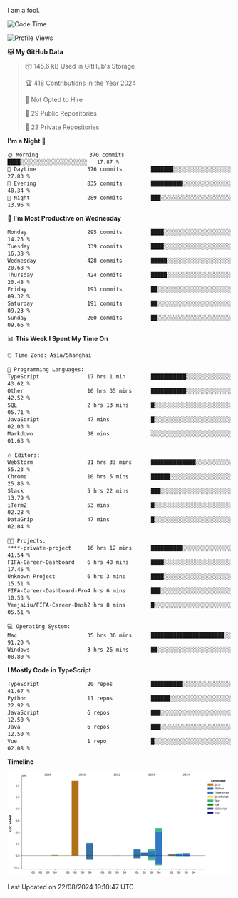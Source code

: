 I am a fool.

<!--START_SECTION:waka-->
![Code Time](http://img.shields.io/badge/Code%20Time-1%2C708%20hrs%202%20mins-blue)

![Profile Views](http://img.shields.io/badge/Profile%20Views-8-blue)

**🐱 My GitHub Data** 

> 📦 145.6 kB Used in GitHub's Storage 
 > 
> 🏆 418 Contributions in the Year 2024
 > 
> 🚫 Not Opted to Hire
 > 
> 📜 29 Public Repositories 
 > 
> 🔑 23 Private Repositories 
 > 
**I'm a Night 🦉** 

```text
🌞 Morning                370 commits         ████░░░░░░░░░░░░░░░░░░░░░   17.87 % 
🌆 Daytime                576 commits         ███████░░░░░░░░░░░░░░░░░░   27.83 % 
🌃 Evening                835 commits         ██████████░░░░░░░░░░░░░░░   40.34 % 
🌙 Night                  289 commits         ███░░░░░░░░░░░░░░░░░░░░░░   13.96 % 
```
📅 **I'm Most Productive on Wednesday** 

```text
Monday                   295 commits         ████░░░░░░░░░░░░░░░░░░░░░   14.25 % 
Tuesday                  339 commits         ████░░░░░░░░░░░░░░░░░░░░░   16.38 % 
Wednesday                428 commits         █████░░░░░░░░░░░░░░░░░░░░   20.68 % 
Thursday                 424 commits         █████░░░░░░░░░░░░░░░░░░░░   20.48 % 
Friday                   193 commits         ██░░░░░░░░░░░░░░░░░░░░░░░   09.32 % 
Saturday                 191 commits         ██░░░░░░░░░░░░░░░░░░░░░░░   09.23 % 
Sunday                   200 commits         ██░░░░░░░░░░░░░░░░░░░░░░░   09.66 % 
```


📊 **This Week I Spent My Time On** 

```text
🕑︎ Time Zone: Asia/Shanghai

💬 Programming Languages: 
TypeScript               17 hrs 1 min        ███████████░░░░░░░░░░░░░░   43.62 % 
Other                    16 hrs 35 mins      ███████████░░░░░░░░░░░░░░   42.52 % 
SQL                      2 hrs 13 mins       █░░░░░░░░░░░░░░░░░░░░░░░░   05.71 % 
JavaScript               47 mins             █░░░░░░░░░░░░░░░░░░░░░░░░   02.03 % 
Markdown                 38 mins             ░░░░░░░░░░░░░░░░░░░░░░░░░   01.63 % 

🔥 Editors: 
WebStorm                 21 hrs 33 mins      ██████████████░░░░░░░░░░░   55.23 % 
Chrome                   10 hrs 5 mins       ██████░░░░░░░░░░░░░░░░░░░   25.86 % 
Slack                    5 hrs 22 mins       ███░░░░░░░░░░░░░░░░░░░░░░   13.79 % 
iTerm2                   53 mins             █░░░░░░░░░░░░░░░░░░░░░░░░   02.28 % 
DataGrip                 47 mins             █░░░░░░░░░░░░░░░░░░░░░░░░   02.04 % 

🐱‍💻 Projects: 
****-private-project     16 hrs 12 mins      ██████████░░░░░░░░░░░░░░░   41.54 % 
FIFA-Career-Dashboard    6 hrs 48 mins       ████░░░░░░░░░░░░░░░░░░░░░   17.45 % 
Unknown Project          6 hrs 3 mins        ████░░░░░░░░░░░░░░░░░░░░░   15.51 % 
FIFA-Career-Dashboard-Fro4 hrs 6 mins        ███░░░░░░░░░░░░░░░░░░░░░░   10.53 % 
VeejaLiu/FIFA-Career-Dash2 hrs 8 mins        █░░░░░░░░░░░░░░░░░░░░░░░░   05.51 % 

💻 Operating System: 
Mac                      35 hrs 36 mins      ███████████████████████░░   91.20 % 
Windows                  3 hrs 26 mins       ██░░░░░░░░░░░░░░░░░░░░░░░   08.80 % 
```

**I Mostly Code in TypeScript** 

```text
TypeScript               20 repos            ██████████░░░░░░░░░░░░░░░   41.67 % 
Python                   11 repos            ██████░░░░░░░░░░░░░░░░░░░   22.92 % 
JavaScript               6 repos             ███░░░░░░░░░░░░░░░░░░░░░░   12.50 % 
Java                     6 repos             ███░░░░░░░░░░░░░░░░░░░░░░   12.50 % 
Vue                      1 repo              █░░░░░░░░░░░░░░░░░░░░░░░░   02.08 % 
```



**Timeline**

![Lines of Code chart](https://raw.githubusercontent.com/VeejaLiu/VeejaLiu/master/assets/bar_graph.png)


 Last Updated on 22/08/2024 19:10:47 UTC
<!--END_SECTION:waka-->
